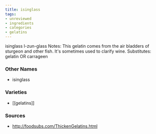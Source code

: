 ```yaml
---
title: isinglass
tags:
- unreviewed
- ingredients
- categories
- gelatins
---
```

isinglass I-zun-glass Notes: This gelatin comes from the air bladders of sturgeon and other fish. It's sometimes used to clarify wine. Substitutes: gelatin OR carrageen

### Other Names

* isinglass

### Varieties

* [[gelatins]]

### Sources
* http://foodsubs.com/ThickenGelatins.html
